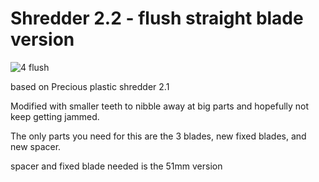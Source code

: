 # Shredder 2.2 - flush straight blade version
![4 flush](https://user-images.githubusercontent.com/71194240/221378129-b3c12dd1-3476-49ad-b792-860675397a71.JPG)

based on Precious plastic shredder 2.1

Modified with smaller teeth to nibble away at big parts and hopefully not keep getting jammed.



The only parts you need for this are the 3 blades, new fixed blades, and new spacer. 

spacer and fixed blade needed is the 51mm version
